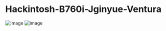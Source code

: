 # Hackintosh-B760i-Jginyue-Ventura
![image](https://github.com/sonvirgo/Hackintosh-B760i-Jginyue-Ventura/assets/10823037/1f2b718f-b252-46c2-b440-eda89d670444)
![image](https://github.com/sonvirgo/Hackintosh-B760i-Jginyue-Ventura/assets/10823037/ca4b71f9-da50-4192-bc8a-fe72f91be2b9)
